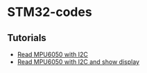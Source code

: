 # STM32-codes

## Tutorials
- [Read MPU6050 with I2C](https://electronics.stackexchange.com/questions/601062/read-mpu6050-over-i2c-with-stm32-nucleo-board)
- [Read MPU6050 with I2C and show display](https://www.youtube.com/watch?v=xxphp9wDnHA)
